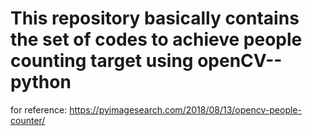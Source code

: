 # This repository basically contains the set of codes to achieve people counting target using openCV--python

for reference: https://pyimagesearch.com/2018/08/13/opencv-people-counter/
